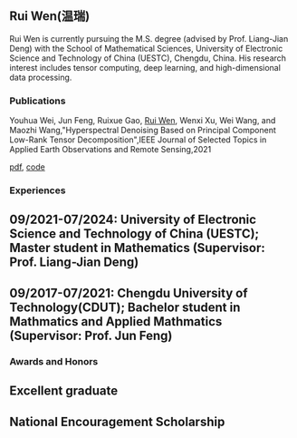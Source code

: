 ## Rui Wen(温瑞)

Rui Wen is currently pursuing the M.S. degree (advised by Prof. Liang-Jian Deng) with the School of Mathematical Sciences, University of Electronic Science and Technology of China (UESTC), Chengdu, China. His research interest includes tensor computing, deep learning, and high-dimensional data processing.

### Publications
Youhua Wei, Jun Feng, Ruixue Gao, [Rui Wen](https://rui-wen0215.github.io/), Wenxi Xu, Wei Wang, and Maozhi Wang,"Hyperspectral Denoising Based on Principal Component Low-Rank Tensor Decomposition",IEEE Journal of Selected Topics in Applied Earth Observations and Remote Sensing,2021

[pdf](https://github.com/Rui-Wen0215/Rui-Wen0215.github.io), [code](https://github.com/Rui-Wen0215/Rui-Wen0215.github.io)

### Experiences
## 09/2021-07/2024: University of Electronic Science and Technology of China (UESTC); Master student in Mathematics (Supervisor: Prof. Liang-Jian Deng)

## 09/2017-07/2021: Chengdu University of Technology(CDUT); Bachelor student in Mathmatics and Applied Mathmatics (Supervisor: Prof. Jun Feng)

### Awards and Honors
## Excellent graduate
## National Encouragement Scholarship
